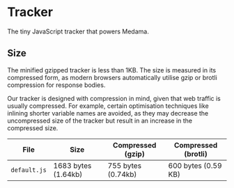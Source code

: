 # Tracker

The tiny JavaScript tracker that powers Medama.

## Size

The minified gzipped tracker is less than 1KB. The size is measured in its compressed form, as modern browsers automatically utilise gzip or brotli compression for response bodies.

Our tracker is designed with compression in mind, given that web traffic is usually compressed. For example, certain optimisation techniques like inlining shorter variable names are avoided, as they may decrease the uncompressed size of the tracker but result in an increase in the compressed size.

| File         | Size                | Compressed (gzip)  | Compressed (brotli) |
| ------------ | ------------------- | ------------------ | ------------------- |
| `default.js` | 1683 bytes (1.64kb) | 755 bytes (0.74kb) | 600 bytes (0.59 KB) |
